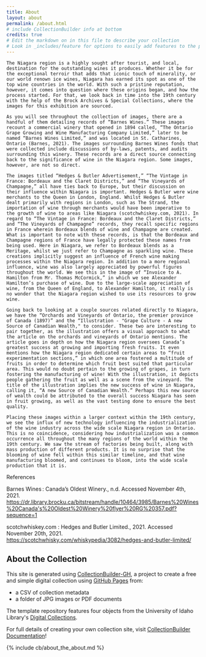 ```yaml
---
title: About
layout: about
permalink: /about.html
# include CollectionBuilder info at bottom
credits: true
# Edit the markdown on in this file to describe your collection
# Look in _includes/feature for options to easily add features to the page
---
```

	The Niagara region is a highly sought after tourist, and local, destination for the outstanding wines it produces. Whether it be for the exceptional terroir that adds that iconic touch of minerality, or our world renown ice wines, Niagara has earned its spot as one of the top wine countries in the world. With such a pristine reputation, however, it comes into question where these origins began, and how the process started. For that, we look back in time into the 19th century with the help of the Brock Archives & Special Collections, where the images for this exhibition are sourced.

	As you will see throughout the collection of images, there are a handful of them detailing records of “Barnes Wines.” These images recount a commercial winery that opened in 1894 called, “The Ontario Grape Growing and Wine Manufacturing Company Limited,” later to be named “Barnes Wines Limited,” and was located in St. Catharines, Ontario (Barnes, 2021). The images surrounding Barnes Wines fonds that were collected include discussions of by-laws, patents, and audits surrounding this winery. These records are a direct source connecting back to the significance of wine in the Niagara region. Some images, however, are not so direct.

	The images titled “Hedges & Butler Advertisement,” “The Vintage in France: Bordeaux and the Claret Districts,” and “The Vineyards of Champagne,” all have ties back to Europe, but their discussion on their influence within Niagara is important. Hedges & Butler were wine merchants to the Queen in London, England. Whilst Hedges & Butler dealt primarily with regions in London, such as The Strand, the importation of wine through merchants would have been imperative to the growth of wine to areas like Niagara (scotchwhiskey.com, 2021). In regard to “The Vintage in France: Bordeaux and the Claret Districts,” and “The Vineyards of Champagne” records, they recall specific regions in France wherein Bordeaux blends of wine and Champagne are created. What is important to note with these records, is that the Bordeaux and Champagne regions of France have legally protected these names from being used. Here in Niagara, we refer to Bordeaux blends as a Meritage, whilst we just refer to Champagne as sparkling wine. These creations implicitly suggest an influence of French wine making processes within the Niagara region. In addition to a more regional influence, wine was also largely appreciated by powerful figures throughout the world. We see this in the image of “Invoice to A. Hamilton from Mr. Thomas McCormick,” in which we see Alexander Hamilton’s purchase of wine. Due to the large-scale appreciation of wine, from the Queen of England, to Alexander Hamilton, it really is no wonder that the Niagara region wished to use its resources to grow wine. 

	Going back to looking at a couple sources related directly to Niagara, we have the “Orchards and Vineyards of Ontario, the premier province of Canada (1897)” and the “Illustration - "Grape Culture - A new Source of Canadian Wealth," to consider. These two are interesting to pair together, as the illustration offers a visual approach to what the article on the orchards and vineyards of Ontario mentions. The article goes in depth on how the Niagara region oversees Canada’s greatest success at growing and importing fresh fruits. It even mentions how the Niagara region dedicated certain areas to “fruit experimentation sections,” in which one area fostered a multitude of fruits in order to determine which fruit best suited that particular area. This would no doubt pertain to the growing of grapes, in turn fostering the manufacturing of wine! With the illustration, it depicts people gathering the fruit as well as a scene from the vineyard. The title of the illustration implies the new success of wine in Niagara, calling it, “A new Source of Canadian Wealth.” Perhaps this new source of wealth could be attributed to the overall success Niagara has seen in fruit growing, as well as the vast testing done to ensure the best quality.

	Placing these images within a larger context within the 19th century, we see the influx of new technology influencing the industrialization of the wine industry across the wide scale Niagara region in Ontario. This is no coincidence, considering how industrialization was a common occurrence all throughout the many regions of the world within the 19th century. We saw the stream of factories being built, along with mass production of different products. It is no surprise that the blooming of wine fell within this similar timeline, and that wine manufacturing bloomed, and continues to bloom, into the wide scale production that it is. 



References

  Barnes Wines : Canada’s Oldest Winery., n.d. Accessed November 4th, 2021. https://dr.library.brocku.ca/bitstream/handle/10464/3985/Barnes%20Wines%20Canada's%20Oldest%20Winery%20flyer%20RG%20357.pdf?sequence=1 

scotchwhiskey.com : Hedges and Butler Limited., 2021. Accessed November 20th, 2021.
https://scotchwhisky.com/whiskypedia/3082/hedges-and-butler-limited/ 


## About the Collection

This site is generated using [CollectionBuilder-GH](https://collectionbuilding.github.io/gh/), a project to create a free and simple digital collection using [GitHub Pages](https://pages.github.com/) from: 

- a CSV of collection metadata
- a folder of JPG images or PDF documents

The template repository features four objects from the University of Idaho Library's [Digital Collections](https://www.lib.uidaho.edu/digital). 

For full details of creating your own collection site, visit [CollectionBuilder Documentation](https://collectionbuilder.github.io/cb-docs/)!

<!-- IMPORTANT!!! DELETE this comment and the include below when you are finished editing this page for your collection. The include below introduces about page features. They will show up on your collection's about page until you delete it.  -->
{% include cb/about_the_about.md %} 
